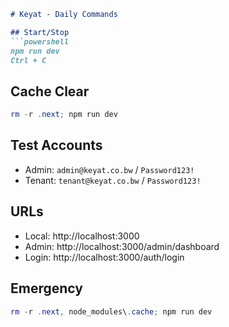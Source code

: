 ```markdown
# Keyat - Daily Commands

## Start/Stop
```powershell
npm run dev
Ctrl + C
```

## Cache Clear
```powershell
rm -r .next; npm run dev
```

## Test Accounts
- Admin: `admin@keyat.co.bw` / `Password123!`
- Tenant: `tenant@keyat.co.bw` / `Password123!`

## URLs
- Local: http://localhost:3000
- Admin: http://localhost:3000/admin/dashboard
- Login: http://localhost:3000/auth/login

## Emergency
```powershell
rm -r .next, node_modules\.cache; npm run dev
```
```